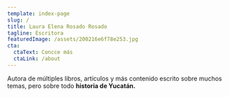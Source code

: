 ```yaml
---
template: index-page
slug: /
title: Laura Elena Rosado Rosado
tagline: Escritora
featuredImage: /assets/200216e6f78e253.jpg
cta:
  ctaText: Concce más
  ctaLink: /about
---
```

Autora de múltiples libros, artículos y más contenido escrito sobre muchos temas, pero sobre todo **historia de Yucatán.**
